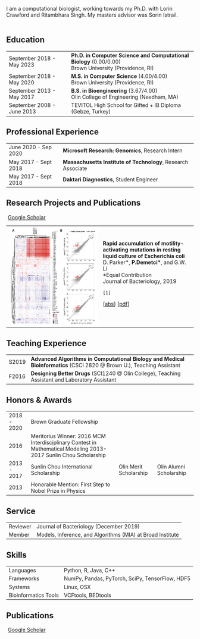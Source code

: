  I am a computational biologist, working towards my Ph.D. with Lorin Crawford and Ritambhara Singh. My masters advisor was Sorin Istrail. <br><br>


## <i class="fa fa-chevron-right"></i> Education

<table class="table table-hover">
  <tr>
    <td class="col-md-3">September 2018 - May 2023</td>
    <td>
        <strong>Ph.D. in Computer Science and Computational Biology</strong>
          (0.00/0.00)
        <br>
      Brown University (Providence, RI)
    </td>
  </tr>
  <tr>
    <td class="col-md-3">September 2018 - May 2020</td>
    <td>
        <strong>M.S. in Computer Science</strong>
          (4.00/4.00)
        <br>
      Brown University (Providence, RI)
    </td>
  </tr>
  <tr>
    <td class="col-md-3">September 2013 - May 2017</td>
    <td>
        <strong>B.S. in Bioengineering</strong>
          (3.67/4.00)
        <br>
      Olin College of Engineering (Needham, MA)
    </td>
  </tr>
  <tr>
    <td class="col-md-3">September 2008 - June 2013</td>
    <td>
      TEVITOL High School for Gifted + IB Diploma (Gebze, Turkey)
    </td>
  </tr>
</table>


## <i class="fa fa-chevron-right"></i> Professional Experience
<table class="table table-hover">
<tr>
  <td class='col-md-3'>June 2020 - Sep 2020</td>
  <td><strong>Microsoft Research: Genomics</strong>, Research Intern</td>
</tr>
<tr>
</tr>
<tr>
  <td class='col-md-3'>May 2017 - Sept 2018</td>
  <td><strong>Massachusetts Institute of Technology</strong>, Research Associate</td>
</tr>
<tr>
  <td class='col-md-3'>May 2017 - Sept 2018</td>
  <td><strong>Daktari Diagnostics</strong>, Student Engineer</td>
</tr>
<tr>
</tr>
</table>


## <i class="fa fa-chevron-right"></i> Research Projects and Publications <a href="https://github.com/bamos/cv/blob/master/publications/selected.bib"><i class="fa fa-code-fork" aria-hidden="true"></i></a>

<a href="https://scholar.google.com/citations?user=d8gdZR4AAAAJ" class="btn btn-primary" style="padding: 0.3em;">
  <i class="ai ai-google-scholar"></i> Google Scholar
</a>

<table class="table table-hover">
<tr>
<td class="col-md-3"><a href='http://web.stanford.edu/~boyd/papers/pdf/diff_cvxpy.pdf' target='_blank'><img src="images/publications/ecoli.png"/></a> </td>
<td>
    <strong>Rapid accumulation of motility-activating mutations in resting liquid culture of Escherichia coli</strong><br>
    D. Parker*, <strong>P.Demetci*</strong>, and G.W. Li <br>
     *Equal Contribution<br>
    Journal of Bacteriology, 2019<br>
    
    [1] 
[<a href='javascript:;'
    onclick='$("#abs_parkerdemetci").toggle()'>abs</a>] [<a href='https://jb.asm.org/content/early/2019/07/03/JB.00259-19/figures-only?versioned=true' target='_blank'>pdf</a>] <br>
    
<div id="abs_parkerdemetci" style="text-align: justify; display: none" markdown="1">
We investigated the regulatory network rewiring in single gene knockout strains in E.coli and found that a few different types of mutations (IS element insertions and point mutations in lrhA and fklB) were common in Keio collection. These secondary mutations were accumulated when overnight cultures were not shaken.
</div>

</td>
</tr>



</table>


## <i class="fa fa-chevron-right"></i> Teaching Experience
<table class="table table-hover">
<tr>
  <td class='col-md-1'>S2019</td>
  <td><strong>Advanced Algorithms in Computational Biology and Medical Bioinformatics</strong> (CSCI 2820 @ Brown U.), Teaching Assistant</td>
</tr>
<tr>
  <td class='col-md-1'>F2016</td>
  <td><strong>Designing Better Drugs </strong> (SCI1240 @ Olin College), Teaching Assistant and Laboratory Assistant</td>
</tr>
</table>


## <i class="fa fa-chevron-right"></i> Honors & Awards
<table class="table table-hover">
<tr>
  <td class='col-md-2'>2018 - 2020</td>
  <td>
    Brown Graduate Fellowship
    <!--  -->
  </td>
</tr>
<tr>
  <td class='col-md-2'>2016</td>
  <td>
    Meritorius Winner: 2016 MCM Interdisciplinary Contest in Mathematical Modeling
   2013-2017 Sunlin Chou Scholarship
    <!--  -->
  </td>
</tr>
<tr>
  <td class='col-md-2'>2013 - 2017</td>
  <td>
    Sunlin Chou International Scholarship
    <!--  -->
  </td>
    <td>
    Olin Merit Scholarship
    <!--  -->
  </td>
    <td>
    Olin Alumni Scholarship
    <!--  -->
  </td>
</tr>
<tr>
  <td class='col-md-2'>2013</td>
  <td>
    Honorable Mention: First Step to Nobel Prize in Physics
    <!--  -->
  </td>
</tr>
</table>


## <i class="fa fa-chevron-right"></i> Service
<table class="table table-hover">
<tr>
  <td class='col-md-2'>Reviewer</td>
  <td markdown="1">
Journal of Bacteriology (December 2019)
  </td>
</tr>
<tr>
  <td class='col-md-2'>Member</td>
  <td markdown="1">
Models, Inference, and Algorithms (MIA) at Broad Institute
  </td>
</tr>
</table>


## <i class="fa fa-chevron-right"></i> Skills
<table class="table table-hover">
<tr>
  <td class='col-md-2'>Languages</td>
  <td markdown="1">
Python, R, Java, C++ </td>
</tr>
<tr>
  <td class='col-md-2'>Frameworks</td>
  <td markdown="1">
NumPy, Pandas, PyTorch, SciPy, TensorFlow, HDF5
  </td>
</tr>
<tr>
  <td class='col-md-2'>Systems</td>
  <td markdown="1">
Linux, OSX
  </td>
</tr>
<tr>
  <td class='col-md-2'>Bioinformatics Tools</td>
  <td markdown="1">
VCFtools, BEDtools
  </td>
</tr>
</table>


## <i class="fa fa-chevron-right"></i> Publications <a href="https://github.com/bamos/cv/blob/master/publications/all.bib"><i class="fa fa-code-fork" aria-hidden="true"></i></a>

<a href="https://scholar.google.com/citations?user=0Tzd6eAAAAAJ&hl=en" class="btn btn-primary" style="padding: 0.3em;">
  <i class="ai ai-google-scholar"></i> Google Scholar
</a>

</table>
